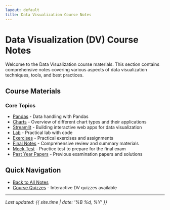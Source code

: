 ```yaml
---
layout: default
title: Data Visualization Course Notes
---
```


# Data Visualization (DV) Course Notes

Welcome to the Data Visualization course materials. This section contains comprehensive notes covering various aspects of data visualization techniques, tools, and best practices.

## Course Materials

### Core Topics

- [Pandas](pandas.md) - Data handling with Pandas
- [Charts](charts.md) - Overview of different chart types and their applications
- [Streamlit](streamlit.md) - Building interactive web apps for data visualization
- [Lab](lab.md) - Practical lab with code
- [Exercises](exercise.md) - Practical exercises and assignments
- [Final Notes](final-notes.md) - Comprehensive review and summary materials
- [Mock Test](mock-test.md) - Practice test to prepare for the final exam
- [Past Year Papers](past-year/) - Previous examination papers and solutions

## Quick Navigation

- [Back to All Notes](../)
- [Course Quizzes](/quiz/) - Interactive DV quizzes available

---

_Last updated: {{ site.time | date: '%B %d, %Y' }}_
